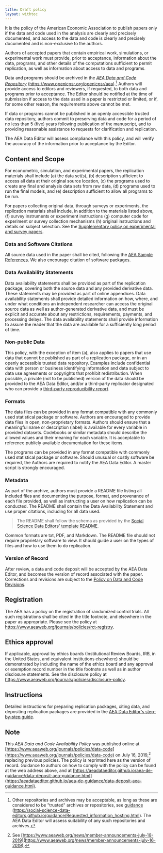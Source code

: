 ```yaml
---
title: Draft policy 
layout: withtoc
---
```


It is the policy of the American Economic Association to publish papers
only if the data and code used in the analysis are clearly and precisely
documented, and access to the data and code is clearly and precisely
documented and is non-exclusive to the authors.

Authors of accepted papers that contain empirical work, simulations, or
experimental work must provide, prior to acceptance, information about
the data, programs, and other details of the computations sufficient to
permit replication, as well as information about access to data and
programs.

Data and programs should be archived in the [*AEA Data and Code
Repository*](https://www.openicpsr.org/openicpsr/aea)
(<https://www.openicpsr.org/openicpsr/aea>).[^2] 
Authors will provide access to editors and reviewers, if
requested, to both data and programs prior to acceptance. The Editor
should be notified at the time of submission if access to the data used
in a paper is restricted or limited, or if, for some other reason, the
requirements above cannot be met. 

If data or programs cannot be published in an openly accessible trusted data repository, 
authors commit to preserving data and code for a period of no less than 5 (five) years
following publication of the manuscript, and to providing reasonable assistance 
to requests for clarification and replication. 

The AEA Data Editor will assess
compliance with this policy, and will verify the accuracy of the
information prior to acceptance by the Editor.


## Content and Scope

For econometric, simulation, and experimental papers, the replication
materials shall include (a) the data set(s), (b) description sufficient to 
access all data at their original source location, (c) the programs used to
create any final and analysis data sets from raw data, (d) programs used
to run the final models, and (e) description sufficient to allow all
programs to be run.

For papers collecting original data, through surveys or experiments, the 
replication materials shall include, in addition to the materials listed above,
(f) survey instruments or experiment instructions (g) computer code for experiment or survey collection mechanisms 
(h) original instructions and details on subject selection. See the [Supplementary policy on experimental and survey papers](policy/experimental-survey-papers.md).

### Data and Software Citations

All source data used in the paper shall be cited, following the [AEA Sample References](https://www.aeaweb.org/journals/policies/sample-references). We also encourage citation of software packages. 

### Data Availability Statements

Data availability statements shall be provided as part of the replication package, covering both the source data and any provided derivative data. These statements  may be provided as part of online appendices. Data availability statements shall provide detailed information on
how, where, and under what conditions an independent researcher can
access the original source data as well as author-generated derivative data, and must be explicit and accurate about any restrictions, requirements, payments, and processing delays. The data availability statements shall provide information to
assure the reader that the data are available for a sufficiently long
period of time.

### Non-public Data

This policy, with the exception of item (a), also applies to papers that use data that cannot be published as part of a replication package, 
or in an openly accessible trusted data repository.  Examples include confidential data with person or business identifying information and 
data subject to data use agreements or copyrights that prohibit redistribution.
When possible, a private (not to be published) version of the data should be provided to the AEA Data Editor, and/or 
a third-party replicator designated who can provide a [third-party reproducibility report](policy/protocol-3rd-party-replication.md).


### Formats 

The data files can be provided in any format compatible with any
commonly used statistical package or software. Authors are encouraged to
provide data files in open, non-proprietary formats. 
Authors should ensure that a meaningful name or description (label) is
available for every variable in provided datasets. Codebooks or similar
metadata should describe the allowed values and their meaning for each
variable. It is acceptable to reference publicly available documentation
for these items.


The programs can be provided in any format compatible with commonly used
statistical package or software. Should unusual or costly software be
required, the Authors are required to notify the AEA Data Editor.
A master script is strongly encouraged.

### Metadata

As part of the archive, authors must provide a README file listing all
included files and documenting the purpose, format, and provenance of
each file provided, as well as instructing a user on how replication can be conducted. The README shall contain the Data Availability Statement and use proper citations, including for all data used.

> The README shall follow the  schema as provided by the [Social Science Data Editors' template README](https://github.com/social-science-data-editors/template_README).

Common formats are txt, PDF, and Markdown. The README file should not
require proprietary software to view. It should guide a user on the
types of files and how to use them to do replication.

### Version of Record

After review, a data and code deposit will be accepted by the AEA Data Editor, and becomes the version of record associated with 
the paper. Corrections and revisions are subject to the [Policy on Data and Code Revisions](policy/revisions-data-code-deposit.md).


## Registration

The AEA has a policy on the registration of randomized control trials. All such registrations shall be cited in the title footnote, and elsewhere in the paper as appropriate.
Please see the policy at
<https://www.aeaweb.org/journals/policies/rct-registry>.

## Ethics approval

If applicable, approval by ethics boards (Institutional Review Boards, IRB, in the United States, and equivalent institutions elsewhere) should be demonstrated 
by including the name of the ethics board and any approval or exemption record number in the title footnote as well as in author disclosure statements. See the disclosure policy at https://www.aeaweb.org/journals/policies/disclosure-policy. 

## Instructions

Detailed instructions for preparing replication packages, citing data, and 
depositing replication packages are provided in the [AEA Data Editor's step-by-step guide](guidance/step-by-step.html).



## Note

This *AEA Data and Code Availability Policy* was published online at
[https://www.aeaweb.org/journals/policies/data-code](https://www.aeaweb.org/journals/policies/data-code) on July 16,
2019,[^3] replacing previous policies. The policy is reprinted here as
the version of record. Guidance to authors on how to comply with the
policy can be found at the web address above, and at
[https://aeadataeditor.github.io/aea-de-guidance/data-deposit-aea-guidance.html](https://aeadataeditor.github.io/aea-de-guidance/data-deposit-aea-guidance.html).

[^1]: For questions, contact the AEA Data Editor at
    dataeditor\@aeapubs.org

[^2]: Other repositories and archives may be acceptable, as long as
    these are considered to be \"trusted\" archives or repositories, see
    [guidance](https://social-science-data-editors.github.io/guidance/Requested_information_hosting.html)
    (<https://social-science-data-editors.github.io/guidance/Requested_information_hosting.html>).
    The AEA Data Editor will assess suitability of any such repositories
    and archives.

[^3]: See
    [https://www.aeaweb.org/news/member-announcements-july-16-2019](https://www.aeaweb.org/news/member-announcements-july-16-2019).
